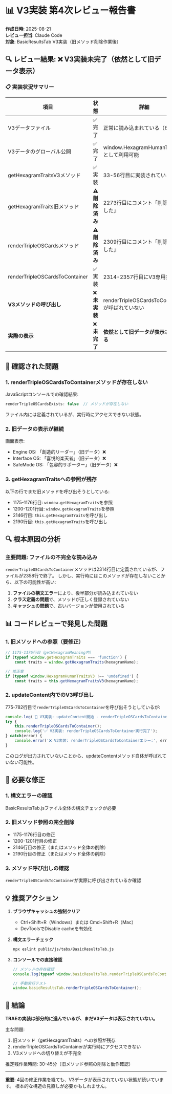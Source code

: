 # 📊 V3実装 第4次レビュー報告書

**作成日時**: 2025-08-21  
**レビュー担当**: Claude Code  
**対象**: BasicResultsTab V3実装（旧メソッド削除作業後）

## 🔍 レビュー結果: ❌ V3実装未完了（依然として旧データ表示）

### 📋 実装状況サマリー

| 項目 | 状態 | 詳細 |
|------|------|------|
| V3データファイル | ✅ 完了 | 正常に読み込まれている（64卦） |
| V3データのグローバル公開 | ✅ 完了 | window.HexagramHumanTraitsV3として利用可能 |
| getHexagramTraitsV3メソッド | ✅ 実装 | 33-56行目に実装されている |
| getHexagramTraits旧メソッド | ⚠️ **削除済み** | 2273行目にコメント「削除されました」 |
| renderTripleOSCardsメソッド | ⚠️ **削除済み** | 2309行目にコメント「削除されました」 |
| renderTripleOSCardsToContainer | ✅ 実装 | 2314-2357行目にV3専用実装 |
| **V3メソッドの呼び出し** | ❌ **未実装** | renderTripleOSCardsToContainerが呼ばれていない |
| **実際の表示** | ❌ **未完了** | **依然として旧データが表示されている** |

## 🔴 確認された問題

### 1. **renderTripleOSCardsToContainerメソッドが存在しない**

JavaScriptコンソールでの確認結果:
```javascript
renderTripleOSCardsExists: false  // メソッドが存在しない
```

ファイル内には定義されているが、実行時にアクセスできない状態。

### 2. **旧データの表示が継続**

画面表示:
- Engine OS: 「創造的リーダー」（旧データ）❌
- Interface OS: 「喜悦的楽天者」（旧データ）❌  
- SafeMode OS: 「包容的サポーター」（旧データ）❌

### 3. **getHexagramTraitsへの参照が残存**

以下の行でまだ旧メソッドを呼び出そうとしている:
- 1175-1176行目: `window.getHexagramTraits`を参照
- 1200-1201行目: `window.getHexagramTraits`を参照
- 2146行目: `this.getHexagramTraits`を呼び出し
- 2190行目: `this.getHexagramTraits`を呼び出し

## 🔍 根本原因の分析

### 主要問題: **ファイルの不完全な読み込み**

`renderTripleOSCardsToContainer`メソッドは2314行目に定義されているが、ファイルが2358行で終了。
しかし、実行時にはこのメソッドが存在しないことから、以下の可能性が高い:

1. **ファイルの構文エラー**により、後半部分が読み込まれていない
2. **クラス定義の問題**で、メソッドが正しく登録されていない
3. **キャッシュの問題**で、古いバージョンが使用されている

## 📊 コードレビューで発見した問題

### 1. 旧メソッドへの参照（要修正）

```javascript
// 1175-1176行目（getHexagramMeaning内）
if (typeof window.getHexagramTraits === 'function') {
    const traits = window.getHexagramTraits(hexagramName);

// 修正案
if (typeof window.HexagramHumanTraitsV3 !== 'undefined') {
    const traits = this.getHexagramTraitsV3(hexagramName);
```

### 2. updateContent内でのV3呼び出し

775-782行目で`renderTripleOSCardsToContainer`を呼び出そうとしているが:
```javascript
console.log('🔄 V3実装: updateContent開始 - renderTripleOSCardsToContainerを優先実行');
try {
    this.renderTripleOSCardsToContainer();
    console.log('✅ V3実装: renderTripleOSCardsToContainer実行完了');
} catch(error) {
    console.error('❌ V3実装: renderTripleOSCardsToContainerエラー:', error);
}
```

このログが出力されていないことから、updateContentメソッド自体が呼ばれていない可能性。

## 🎯 必要な修正

### 1. **構文エラーの確認**
BasicResultsTab.jsファイル全体の構文チェックが必要

### 2. **旧メソッド参照の完全削除**
- 1175-1176行目の修正
- 1200-1201行目の修正
- 2146行目の修正（またはメソッド全体の削除）
- 2190行目の修正（またはメソッド全体の削除）

### 3. **メソッド呼び出しの確認**
`renderTripleOSCardsToContainer`が実際に呼び出されているか確認

## 💡 推奨アクション

1. **ブラウザキャッシュの強制クリア**
   - Ctrl+Shift+R（Windows）または Cmd+Shift+R（Mac）
   - DevToolsでDisable cacheを有効化

2. **構文エラーチェック**
   ```bash
   npx eslint public/js/tabs/BasicResultsTab.js
   ```

3. **コンソールでの直接確認**
   ```javascript
   // メソッドの存在確認
   console.log(typeof window.basicResultsTab.renderTripleOSCardsToContainer);
   
   // 手動実行テスト
   window.basicResultsTab.renderTripleOSCardsToContainer();
   ```

## 📝 結論

**TRAEの実装は部分的に進んでいるが、まだV3データは表示されていない。**

主な問題:
1. 旧メソッド（getHexagramTraits）への参照が残存
2. renderTripleOSCardsToContainerが実行時にアクセスできない
3. V3メソッドへの切り替えが不完全

推定残作業時間: 30-45分（旧メソッド参照の削除と動作確認）

---

**重要**: 4回の修正作業を経ても、V3データが表示されていない状態が続いています。
根本的な構造の見直しが必要かもしれません。